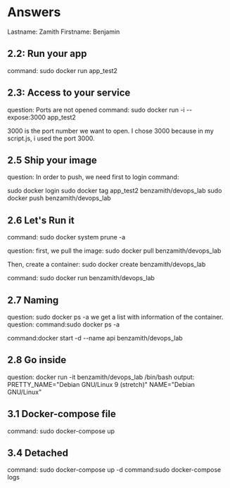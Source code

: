 # Answers

Lastname: Zamith
Firstname: Benjamin



## 2.2: Run your app
command: sudo docker run app_test2



## 2.3: Access to your service
question: Ports are not opened
command: sudo docker run -i --expose:3000 app_test2

3000 is the port number we want to open.
I chose 3000 because in my script.js, i used the port 3000.




## 2.5 Ship your image
question: In order to push, we need first to login
command: 

sudo docker login
sudo docker tag app_test2 benzamith/devops_lab
sudo docker push benzamith/devops_lab




## 2.6 Let's Run it
command: sudo docker system prune -a

question:
first, we pull the image:
sudo docker pull benzamith/devops_lab

Then, create a container:
sudo docker create benzamith/devops_lab

command: sudo docker run benzamith/devops_lab



## 2.7 Naming
question: sudo docker ps -a
we get a list with information of the container.
question:
command:sudo docker ps -a

command:docker start -d --name api benzamith/devops_lab




## 2.8 Go inside
question: docker run -it benzamith/devops_lab /bin/bash
output:
PRETTY_NAME="Debian GNU/Linux 9 (stretch)"
NAME="Debian GNU/Linux"




## 3.1 Docker-compose file
command: sudo docker-compose up



## 3.4 Detached
command: sudo docker-compose up -d
command:sudo docker-compose logs
